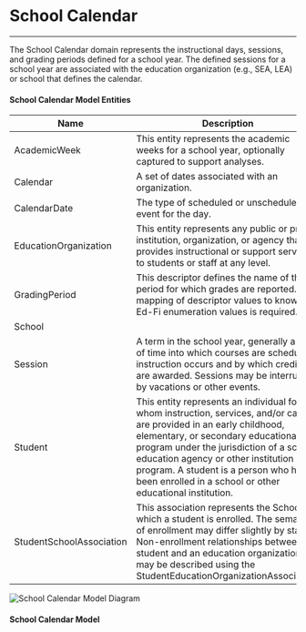# School Calendar
---
The School Calendar domain represents the instructional days, sessions, and grading periods defined for a school year. The defined sessions for a school year are associated with the education organization (e.g., SEA, LEA) or school that defines the calendar.



#### School Calendar Model Entities

| Name        | Description  |
|-----------------|------------------|
| AcademicWeek | This entity represents the academic weeks for a school year, optionally captured to support analyses. |
| Calendar | A set of dates associated with an organization. |
| CalendarDate | The type of scheduled or unscheduled event for the day. |
| EducationOrganization | This entity represents any public or private institution, organization, or agency that provides instructional or support services to students or staff at any level. |
| GradingPeriod | This descriptor defines the name of the period for which grades are reported. The mapping of descriptor values to known Ed-Fi enumeration values is required. |
| School |  |
| Session | A term in the school year, generally a unit of time into which courses are scheduled, instruction occurs and by which credits are awarded. Sessions may be interrupted by vacations or other events. |
| Student | This entity represents an individual for whom instruction, services, and/or care are provided in an early childhood, elementary, or secondary educational program under the jurisdiction of a school, education agency or other institution or program. A student is a person who has been enrolled in a school or other educational institution. |
| StudentSchoolAssociation | This association represents the School in which a student is enrolled. The semantics of enrollment may differ slightly by state. Non-enrollment relationships between a student and an education organization may be described using the StudentEducationOrganizationAssociation. |


![School Calendar Model Diagram](/path/to/domain-model.png)
#### School Calendar Model  

